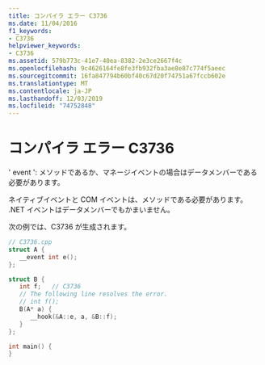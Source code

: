 ```yaml
---
title: コンパイラ エラー C3736
ms.date: 11/04/2016
f1_keywords:
- C3736
helpviewer_keywords:
- C3736
ms.assetid: 579b773c-41e7-40ea-8382-2e3ce2667f4c
ms.openlocfilehash: 9c4626164fe8fe3fb932fba3ae8e87c774f5aeec
ms.sourcegitcommit: 16fa847794b60bf40c67d20f74751a67fccb602e
ms.translationtype: MT
ms.contentlocale: ja-JP
ms.lasthandoff: 12/03/2019
ms.locfileid: "74752848"
---
```

# <a name="compiler-error-c3736"></a>コンパイラ エラー C3736

' event ': メソッドであるか、マネージイベントの場合はデータメンバーである必要があります。

ネイティブイベントと COM イベントは、メソッドである必要があります。 .NET イベントはデータメンバーでもかまいません。

次の例では、C3736 が生成されます。

```cpp
// C3736.cpp
struct A {
   __event int e();
};

struct B {
   int f;   // C3736
   // The following line resolves the error.
   // int f();
   B(A* a) {
      __hook(&A::e, a, &B::f);
   }
};

int main() {
}
```
